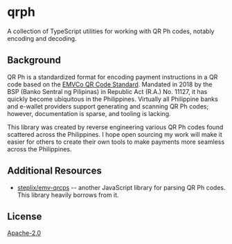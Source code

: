 # qrph

A collection of TypeScript utilities for working with QR Ph codes, notably encoding and decoding.

## Background

QR Ph is a standardized format for encoding payment instructions in a QR code based on the [EMVCo QR Code Standard](https://www.emvco.com/emv-technologies/qr-codes/). Mandated in 2018 by the BSP (Banko Sentral ng Pilipinas) in Republic Act (R.A.) No. 11127, it has quickly become ubiquitous in the Philippines. Virtually all Philippine banks and e-wallet providers support generating and scanning QR Ph codes; however, documentation is sparse, and tooling is lacking.

This library was created by reverse engineering various QR Ph codes found scattered across the Philippines. I hope open sourcing my work will make it easier for others to create their own tools to make payments more seamless across the Philippines.

## Additional Resources

- [steplix/emv-qrcps](https://github.com/steplix/emv-qrcps) -- another JavaScript library for parsing QR Ph codes. This library heavily borrows from it.

## License

[Apache-2.0](LICENSE.txt)
